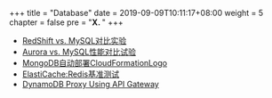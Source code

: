 +++
title = "Database"
date = 2019-09-09T10:11:17+08:00
weight = 5
chapter = false
pre = "<b>X. </b>"
+++

* [RedShift vs. MySQL对比实验](https://github.com/lab798/quickstart-guide/blob/master/database/RedShift_MySQL.md)
* [Aurora vs. MySQL性能对比试验](https://github.com/lab798/quickstart-guide/blob/master/database/Aurora-vs-MySQL.md)
* [MongoDB自动部署CloudFormationLogo](https://github.com/lab798/quickstart-guide/blob/master/database/MangoDB.md)
* [ElastiCache:Redis基准测试](https://github.com/lab798/quickstart-guide/blob/master/database/redis_benchmark.md)
* [DynamoDB Proxy Using API Gateway](https://github.com/lab798/quickstart-guide/blob/master/database/api-gateway-proxy-for-ddb.md)
